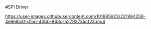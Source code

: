 #SPI Driver

https://user-images.githubusercontent.com/101985923/221994258-4e9e9a3f-d1ad-40b0-943d-a2793735cf23.mp4
